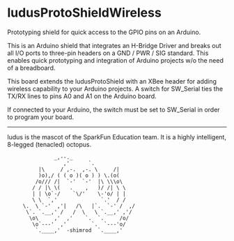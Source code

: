 ludusProtoShieldWireless
========

Prototyping shield for quick access to the GPIO pins on an Arduino. 

This is an Arduino shield that integrates an H-Bridge Driver and breaks out 
all I/O ports to three-pin headers on a GND / PWR / SIG standard. This enables quick
prototyping and integration of Arduino projects w/o the need of a breadboard.

This board extends the ludusProtoShield with an XBee header for adding wireless 
capability to your Arduino projects. A switch for SW_Serial ties the TX/RX lines to 
pins A0 and A1 on the Arduino board. 

If connected to your Arduino, the switch must be set to SW_Serial in order to program your board. 

--------
ludus is the mascot of the SparkFun Education team. It is a highly intelligent, 8-legged (tenacled) octopus.

                   _,--._
                      ,'      `.
              |\     / ,-.  ,-. \     /|
              )o),/ ( ( o )( o ) ) \.(o(
             /o/// /|  `-'  `-'  |\ \\\o\
            / / |\ \(   .    ,   )/ /| \ \
            | | \o`-/    `\/'    \-'o/ | |
            \ \  `,'              `.'  / /
         \.  \ `-'  ,'|   /\   |`.  `-' /  ,/
          \`. `.__,' /   /  \   \ `.__,' ,'/
           \o\     ,'  ,'    `.  `.     /o/
            \o`---'  ,'        `.  `---'o/
             `.____,'  -shimrod  `.____,'

